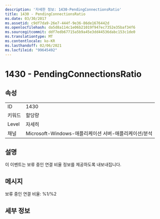 ```yaml
---
description: '자세한 정보: 1430-PendingConnectionsRatio'
title: 1430 - PendingConnectionsRatio
ms.date: 03/30/2017
ms.assetid: c9df7da9-26e7-444f-9e36-86de1676442d
ms.openlocfilehash: da5d8a114c1e06b21019f947ec7352e35baf34f6
ms.sourcegitcommit: ddf7edb67715a5b9a45e3dd44536dabc153c1de0
ms.translationtype: MT
ms.contentlocale: ko-KR
ms.lasthandoff: 02/06/2021
ms.locfileid: "99645492"
---
```

# <a name="1430---pendingconnectionsratio"></a>1430 - PendingConnectionsRatio

## <a name="properties"></a>속성  
  
|||  
|-|-|  
|ID|1430|  
|키워드|할당량|  
|Level|자세히|  
|채널|Microsoft-Windows-애플리케이션 서버-애플리케이션/분석|  
  
## <a name="description"></a>설명  

 이 이벤트는 보류 중인 연결 비율 정보를 제공하도록 내보내집니다.  
  
## <a name="message"></a>메시지  

 보류 중인 연결 비율: %1/%2  
  
## <a name="details"></a>세부 정보

